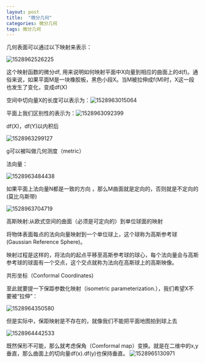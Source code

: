 ```yaml
---
layout: post
title:  "微分几何"
categories: 微分几何
tags: 微分几何
---
```


几何表面可以通过以下映射来表示：

![1528962526225](http://7xq62e.com1.z0.glb.clouddn.com/pic/1528962526225.png)


这个映射函数的微分df, 用来说明如何映射平面中X向量到相应的曲面上的d(f)。通俗来说，如果平面M是一块橡胶板，黑色小段X。当M被拉伸成f(M)时，X这一段也发生了变化，变成df(X)

空间中切向量X的长度可以表示为：![1528963015064](http://7xq62e.com1.z0.glb.clouddn.com/pic/1528963015064.png)

平面上我们区别性的表示为：![1528963092399](http://7xq62e.com1.z0.glb.clouddn.com/pic/1528963092399.png)

df(X)，df(Y)以内积后

![1528963299127](http://7xq62e.com1.z0.glb.clouddn.com/pic/1528963299127.png)

g可以被叫做几何测度（metric）

法向量：

![1528963484438](http://7xq62e.com1.z0.glb.clouddn.com/pic/1528963484438.png)

 如果平面上法向量N都是一致的方向 ，那么M曲面就是定向的，否则就是不定向的(莫比乌斯带)

![1528963704719](http://7xq62e.com1.z0.glb.clouddn.com/pic/1528963704719.png)

高斯映射:从欧式空间的曲面（必须是可定向的）到单位球面的映射



将物体表面每点的法向向量映射到一个单位球上，这个球称为高斯参考球(Gaussian Reference Sphere)。

映射过程是这样的，将法向的起点平移至高斯参考球的球心，每个法向量会与高斯参考球的球面有一个交点，这个交点就称为法向在高斯球上的高斯映像。



共形坐标（Conformal Coordinates)

至此就要提一下保距参数化映射（isometric parameterization.），我们希望X不要被“拉伸”：

![1528964350580](http://7xq62e.com1.z0.glb.clouddn.com/pic/1528964350580.png)

但是实际中，保距映射是不存在的，就像我们不能把平面地图拍到球上去

![1528964442533](http://7xq62e.com1.z0.glb.clouddn.com/pic/1528964442533.png)

既然保形不可能，那么就考虑保角（Comformal map）变换。就是在二维中的x,y垂直，那么曲面上的切向量df(x).df(y)也保持垂直。
![1528965130971](http://7xq62e.com1.z0.glb.clouddn.com/pic/1528965130971.png)

